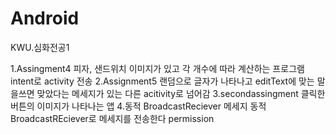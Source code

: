 # Android
KWU.심화전공1

1.Assingment4
피자, 샌드위치 이미지가 있고 각 개수에 따라 계산하는 프로그램 intent로 activity 전송
2.Assignment5
랜덤으로 글자가 나타나고 editText에 맞는 말을쓰면 맞았다는 메세지가 있는 다른 acitivity로 넘어감
3.secondassingment
클릭한 버튼의 이미지가 나타나는 앱
4.동적 BroadcastReciever 메세지
동적 BroadcastREciever로 메세지를 전송한다 permission 
